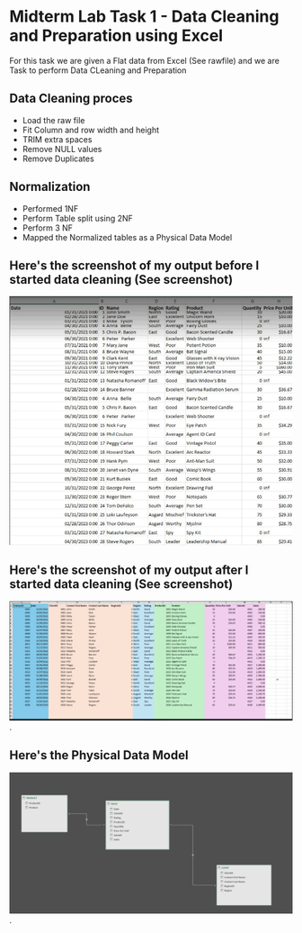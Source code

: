 # Midterm Lab Task 1 - Data Cleaning and Preparation using Excel
For this task we are given a Flat data from Excel (See rawfile) and we are Task to perform Data CLeaning and Preparation 
## Data Cleaning proces
- Load the raw file
- Fit Column and row width and height
- TRIM extra spaces
- Remove NULL values
- Remove Duplicates
## Normalization
- Performed 1NF
- Perform Table split using 2NF
- Perform 3 NF
- Mapped the Normalized tables as a Physical Data Model
## Here's the screenshot of my output before I started data cleaning (See screenshot)
![Sample Output](IMAGE/unclean%20data.png)
## Here's the screenshot of my output after I started data cleaning (See screenshot)
![Sample Output ](IMAGE/clean%20data.png).
## Here's the Physical Data Model
![Sample Output ](IMAGE/relationship%20model.png).
